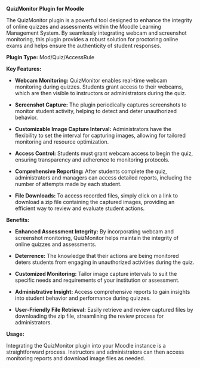 **QuizMonitor Plugin for Moodle**

The QuizMonitor plugin is a powerful tool designed to enhance the integrity of online quizzes and assessments within the Moodle Learning Management System. By seamlessly integrating webcam and screenshot monitoring, this plugin provides a robust solution for proctoring online exams and helps ensure the authenticity of student responses.

**Plugin Type:**
Mod/Quiz/AccessRule

**Key Features:**

- **Webcam Monitoring:** QuizMonitor enables real-time webcam monitoring during quizzes. Students grant access to their webcams, which are then visible to instructors or administrators during the quiz.

- **Screenshot Capture:** The plugin periodically captures screenshots to monitor student activity, helping to detect and deter unauthorized behavior.

- **Customizable Image Capture Interval:** Administrators have the flexibility to set the interval for capturing images, allowing for tailored monitoring and resource optimization.

- **Access Control:** Students must grant webcam access to begin the quiz, ensuring transparency and adherence to monitoring protocols.

- **Comprehensive Reporting:** After students complete the quiz, administrators and managers can access detailed reports, including the number of attempts made by each student.

- **File Downloads:** To access recorded files, simply click on a link to download a zip file containing the captured images, providing an efficient way to review and evaluate student actions.

**Benefits:**

- **Enhanced Assessment Integrity:** By incorporating webcam and screenshot monitoring, QuizMonitor helps maintain the integrity of online quizzes and assessments.

- **Deterrence:** The knowledge that their actions are being monitored deters students from engaging in unauthorized activities during the quiz.

- **Customized Monitoring:** Tailor image capture intervals to suit the specific needs and requirements of your institution or assessment.

- **Administrative Insight:** Access comprehensive reports to gain insights into student behavior and performance during quizzes.

- **User-Friendly File Retrieval:** Easily retrieve and review captured files by downloading the zip file, streamlining the review process for administrators.

**Usage:**

Integrating the QuizMonitor plugin into your Moodle instance is a straightforward process. Instructors and administrators can then access monitoring reports and download image files as needed.
